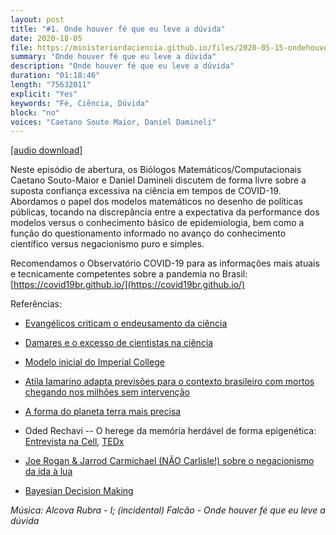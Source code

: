 ```yaml
---
layout: post
title: "#1. Onde houver fé que eu leve a dúvida"
date: 2020-18-05
file: https://ministeriordaciencia.github.io/files/2020-05-15-ondehouverfe.mp3
summary: "Onde houver fé que eu leve a dúvida"
description: "Onde houver fé que eu leve a dúvida"
duration: "01:18:46"
length: "75632011"
explicit: "Yes"
keywords: "Fé, Ciência, Dúvida"
block: "no"
voices: "Caetano Souto Maior, Daniel Damineli"
---
```


[[audio download]](https://https://dts.podtrac.com/redirect.mp3/ministeriodaciencia.github.io/files/MC1.mp3)

Neste episódio de abertura, os Biólogos Matemáticos/Computacionais Caetano Souto-Maior e Daniel Damineli discutem de forma livre sobre a suposta confiança excessiva na ciência em tempos de COVID-19. Abordamos o papel dos modelos matemáticos no desenho de políticas públicas, tocando na discrepância entre a expectativa da performance dos modelos versus o conhecimento básico de epidemiologia, bem como a função do questionamento informado no avanço do conhecimento científico versus negacionismo puro e simples.

Recomendamos o Observatório COVID-19 para as informações mais atuais e tecnicamente competentes sobre a pandemia no Brasil: [https://covid19br.github.io/](https://covid19br.github.io/)


Referências:

- [Evangélicos criticam o endeusamento da ciência](https://saidapeladireita.blogfolha.uol.com.br/2020/05/08/lideres-evangelicos-criticam-endeusamento-da-ciencia-na-crise-do-coronavirus/)

- [Damares e o excesso de cientistas na ciência](https://g1.globo.com/politica/noticia/2019/01/09/em-video-ministra-dos-direitos-humanos-critica-adocao-da-teoria-da-evolucao-nas-escolas.html)

- [Modelo inicial do Imperial College](https://www.imperial.ac.uk/media/imperial-college/medicine/sph/ide/gida-fellowships/Imperial-College-COVID19-NPI-modelling-16-03-2020.pdf)

- [Atila Iamarino adapta previsões para o contexto brasileiro com mortos chegando nos milhões sem intervenção](https://www.youtube.com/watch?v=zF2pXXJIAGM&feature=emb_logo)

- [A forma do planeta terra mais precisa](http://blogs.nature.com/news/2011/03/goce_mission_reveals_the_true.html)

- Oded Rechavi -- O herege da memória herdável de forma epigenética: [Entrevista na Cell](https://www.cell.com/current-biology/pdf/S0960-98222030299-2.pdf), [TEDx](https://www.youtube.com/watch?time_continue=765&v=SMbrASDmXXk&feature=emb_logo)

- [Joe Rogan & Jarrod Carmichael (NÃO Carlisle!) sobre o negacionismo da ida à lua](https://www.youtube.com/watch?v=Mjk7ySgEPCA)

- [Bayesian Decision Making](http://www.statsathome.com/2017/10/12/bayesian-decision-theory-made-ridiculously-simple/)

_Música: Alcova Rubra - I; (incidental) Falcão - Onde houver fé que eu leve a dúvida_
